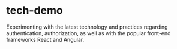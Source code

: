 # tech-demo
Experimenting with the latest technology and practices regarding authentication, authorization, as well as with the popular front-end frameworks React and Angular.
